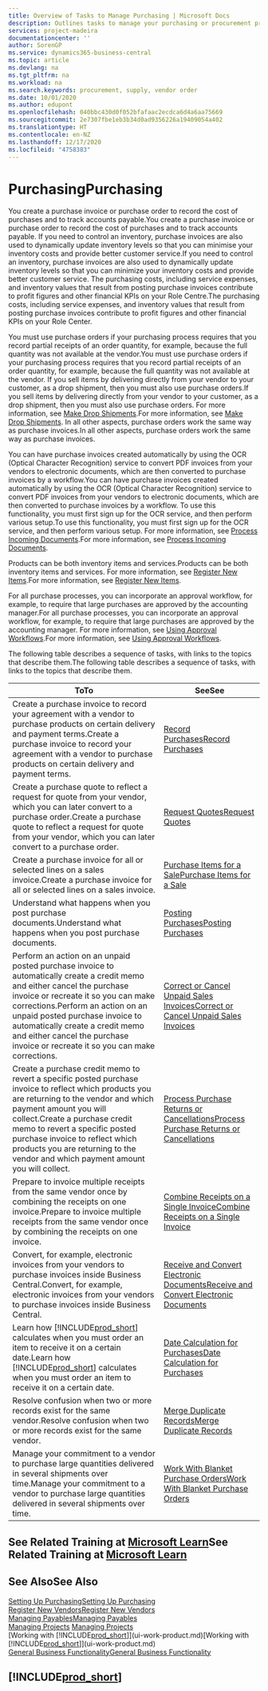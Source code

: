 ```yaml
---
title: Overview of Tasks to Manage Purchasing | Microsoft Docs
description: Outlines tasks to manage your purchasing or procurement processes, including how purchase invoices and purchase orders work.
services: project-madeira
documentationcenter: ''
author: SorenGP
ms.service: dynamics365-business-central
ms.topic: article
ms.devlang: na
ms.tgt_pltfrm: na
ms.workload: na
ms.search.keywords: procurement, supply, vendor order
ms.date: 10/01/2020
ms.author: edupont
ms.openlocfilehash: 040bbc430d0f052bfafaac2ecdca6d4a6aa75669
ms.sourcegitcommit: 2e7307fbe1eb3b34d0ad9356226a19409054a402
ms.translationtype: HT
ms.contentlocale: en-NZ
ms.lasthandoff: 12/17/2020
ms.locfileid: "4758383"
---
```

# <a name="purchasing"></a><span data-ttu-id="69667-103">Purchasing</span><span class="sxs-lookup"><span data-stu-id="69667-103">Purchasing</span></span>
<span data-ttu-id="69667-104">You create a purchase invoice or purchase order to record the cost of purchases and to track accounts payable.</span><span class="sxs-lookup"><span data-stu-id="69667-104">You create a purchase invoice or purchase order to record the cost of purchases and to track accounts payable.</span></span> <span data-ttu-id="69667-105">If you need to control an inventory, purchase invoices are also used to dynamically update inventory levels so that you can minimise your inventory costs and provide better customer service.</span><span class="sxs-lookup"><span data-stu-id="69667-105">If you need to control an inventory, purchase invoices are also used to dynamically update inventory levels so that you can minimize your inventory costs and provide better customer service.</span></span> <span data-ttu-id="69667-106">The purchasing costs, including service expenses, and inventory values that result from posting purchase invoices contribute to profit figures and other financial KPIs on your Role Centre.</span><span class="sxs-lookup"><span data-stu-id="69667-106">The purchasing costs, including service expenses, and inventory values that result from posting purchase invoices contribute to profit figures and other financial KPIs on your Role Center.</span></span>

<span data-ttu-id="69667-107">You must use purchase orders if your purchasing process requires that you record partial receipts of an order quantity, for example, because the full quantity was not available at the vendor.</span><span class="sxs-lookup"><span data-stu-id="69667-107">You must use purchase orders if your purchasing process requires that you record partial receipts of an order quantity, for example, because the full quantity was not available at the vendor.</span></span> <span data-ttu-id="69667-108">If you sell items by delivering directly from your vendor to your customer, as a drop shipment, then you must also use purchase orders.</span><span class="sxs-lookup"><span data-stu-id="69667-108">If you sell items by delivering directly from your vendor to your customer, as a drop shipment, then you must also use purchase orders.</span></span> <span data-ttu-id="69667-109">For more information, see [Make Drop Shipments](sales-how-drop-shipment.md).</span><span class="sxs-lookup"><span data-stu-id="69667-109">For more information, see [Make Drop Shipments](sales-how-drop-shipment.md).</span></span> <span data-ttu-id="69667-110">In all other aspects, purchase orders work the same way as purchase invoices.</span><span class="sxs-lookup"><span data-stu-id="69667-110">In all other aspects, purchase orders work the same way as purchase invoices.</span></span>

<span data-ttu-id="69667-111">You can have purchase invoices created automatically by using the OCR (Optical Character Recognition) service to convert PDF invoices from your vendors to electronic documents, which are then converted to purchase invoices by a workflow.</span><span class="sxs-lookup"><span data-stu-id="69667-111">You can have purchase invoices created automatically by using the OCR (Optical Character Recognition) service to convert PDF invoices from your vendors to electronic documents, which are then converted to purchase invoices by a workflow.</span></span> <span data-ttu-id="69667-112">To use this functionality, you must first sign up for the OCR service, and then perform various setup.</span><span class="sxs-lookup"><span data-stu-id="69667-112">To use this functionality, you must first sign up for the OCR service, and then perform various setup.</span></span> <span data-ttu-id="69667-113">For more information, see [Process Incoming Documents](across-process-income-documents.md).</span><span class="sxs-lookup"><span data-stu-id="69667-113">For more information, see [Process Incoming Documents](across-process-income-documents.md).</span></span>      

<span data-ttu-id="69667-114">Products can be both inventory items and services.</span><span class="sxs-lookup"><span data-stu-id="69667-114">Products can be both inventory items and services.</span></span> <span data-ttu-id="69667-115">For more information, see [Register New Items](inventory-how-register-new-items.md).</span><span class="sxs-lookup"><span data-stu-id="69667-115">For more information, see [Register New Items](inventory-how-register-new-items.md).</span></span>

<span data-ttu-id="69667-116">For all purchase processes, you can incorporate an approval workflow, for example, to require that large purchases are approved by the accounting manager.</span><span class="sxs-lookup"><span data-stu-id="69667-116">For all purchase processes, you can incorporate an approval workflow, for example, to require that large purchases are approved by the accounting manager.</span></span> <span data-ttu-id="69667-117">For more information, see [Using Approval Workflows](across-how-use-approval-workflows.md).</span><span class="sxs-lookup"><span data-stu-id="69667-117">For more information, see [Using Approval Workflows](across-how-use-approval-workflows.md).</span></span>

<span data-ttu-id="69667-118">The following table describes a sequence of tasks, with links to the topics that describe them.</span><span class="sxs-lookup"><span data-stu-id="69667-118">The following table describes a sequence of tasks, with links to the topics that describe them.</span></span>

| <span data-ttu-id="69667-119">To</span><span class="sxs-lookup"><span data-stu-id="69667-119">To</span></span> | <span data-ttu-id="69667-120">See</span><span class="sxs-lookup"><span data-stu-id="69667-120">See</span></span> |
| --- | --- |
| <span data-ttu-id="69667-121">Create a purchase invoice to record your agreement with a vendor to purchase products on certain delivery and payment terms.</span><span class="sxs-lookup"><span data-stu-id="69667-121">Create a purchase invoice to record your agreement with a vendor to purchase products on certain delivery and payment terms.</span></span> |[<span data-ttu-id="69667-122">Record Purchases</span><span class="sxs-lookup"><span data-stu-id="69667-122">Record Purchases</span></span>](purchasing-how-record-purchases.md) |
|<span data-ttu-id="69667-123">Create a purchase quote to reflect a request for quote from your vendor, which you can later convert to a purchase order.</span><span class="sxs-lookup"><span data-stu-id="69667-123">Create a purchase quote to reflect a request for quote from your vendor, which you can later convert to a purchase order.</span></span>|[<span data-ttu-id="69667-124">Request Quotes</span><span class="sxs-lookup"><span data-stu-id="69667-124">Request Quotes</span></span>](purchasing-how-request-quotes.md)|
| <span data-ttu-id="69667-125">Create a purchase invoice for all or selected lines on a sales invoice.</span><span class="sxs-lookup"><span data-stu-id="69667-125">Create a purchase invoice for all or selected lines on a sales invoice.</span></span> |[<span data-ttu-id="69667-126">Purchase Items for a Sale</span><span class="sxs-lookup"><span data-stu-id="69667-126">Purchase Items for a Sale</span></span>](purchasing-how-purchase-products-sale.md) |
|<span data-ttu-id="69667-127">Understand what happens when you post purchase documents.</span><span class="sxs-lookup"><span data-stu-id="69667-127">Understand what happens when you post purchase documents.</span></span>|[<span data-ttu-id="69667-128">Posting Purchases</span><span class="sxs-lookup"><span data-stu-id="69667-128">Posting Purchases</span></span>](ui-post-purchases.md)|
| <span data-ttu-id="69667-129">Perform an action on an unpaid posted purchase invoice to automatically create a credit memo and either cancel the purchase invoice or recreate it so you can make corrections.</span><span class="sxs-lookup"><span data-stu-id="69667-129">Perform an action on an unpaid posted purchase invoice to automatically create a credit memo and either cancel the purchase invoice or recreate it so you can make corrections.</span></span> |[<span data-ttu-id="69667-130">Correct or Cancel Unpaid Sales Invoices</span><span class="sxs-lookup"><span data-stu-id="69667-130">Correct or Cancel Unpaid Sales Invoices</span></span>](purchasing-how-correct-cancel-unpaid-purchase-invoices.md) |
| <span data-ttu-id="69667-131">Create a purchase credit memo to revert a specific posted purchase invoice to reflect which products you are returning to the vendor and which payment amount you will collect.</span><span class="sxs-lookup"><span data-stu-id="69667-131">Create a purchase credit memo to revert a specific posted purchase invoice to reflect which products you are returning to the vendor and which payment amount you will collect.</span></span> |[<span data-ttu-id="69667-132">Process Purchase Returns or Cancellations</span><span class="sxs-lookup"><span data-stu-id="69667-132">Process Purchase Returns or Cancellations</span></span>](purchasing-how-register-new-vendors.md) |
|<span data-ttu-id="69667-133">Prepare to invoice multiple receipts from the same vendor once by combining the receipts on one invoice.</span><span class="sxs-lookup"><span data-stu-id="69667-133">Prepare to invoice multiple receipts from the same vendor once by combining the receipts on one invoice.</span></span>|[<span data-ttu-id="69667-134">Combine Receipts on a Single Invoice</span><span class="sxs-lookup"><span data-stu-id="69667-134">Combine Receipts on a Single Invoice</span></span>](purchasing-how-to-combine-receipts.md)|
|<span data-ttu-id="69667-135">Convert, for example, electronic invoices from your vendors to purchase invoices inside Business Central.</span><span class="sxs-lookup"><span data-stu-id="69667-135">Convert, for example, electronic invoices from your vendors to purchase invoices inside Business Central.</span></span>|[<span data-ttu-id="69667-136">Receive and Convert Electronic Documents</span><span class="sxs-lookup"><span data-stu-id="69667-136">Receive and Convert Electronic Documents</span></span>](purchasing-how-to-receive-and-convert-electronic-documents.md)|
| <span data-ttu-id="69667-137">Learn how [!INCLUDE[prod_short](includes/prod_short.md)] calculates when you must order an item to receive it on a certain date.</span><span class="sxs-lookup"><span data-stu-id="69667-137">Learn how [!INCLUDE[prod_short](includes/prod_short.md)] calculates when you must order an item to receive it on a certain date.</span></span>|[<span data-ttu-id="69667-138">Date Calculation for Purchases</span><span class="sxs-lookup"><span data-stu-id="69667-138">Date Calculation for Purchases</span></span>](purchasing-date-calculation-for-purchases.md)|
|<span data-ttu-id="69667-139">Resolve confusion when two or more records exist for the same vendor.</span><span class="sxs-lookup"><span data-stu-id="69667-139">Resolve confusion when two or more records exist for the same vendor.</span></span>|[<span data-ttu-id="69667-140">Merge Duplicate Records</span><span class="sxs-lookup"><span data-stu-id="69667-140">Merge Duplicate Records</span></span>](sales-how-merge-duplicate-records.md)|
|<span data-ttu-id="69667-141">Manage your commitment to a vendor to purchase large quantities delivered in several shipments over time.</span><span class="sxs-lookup"><span data-stu-id="69667-141">Manage your commitment to a vendor to purchase large quantities delivered in several shipments over time.</span></span>|[<span data-ttu-id="69667-142">Work With Blanket Purchase Orders</span><span class="sxs-lookup"><span data-stu-id="69667-142">Work With Blanket Purchase Orders</span></span>](sales-how-to-create-blanket-sales-orders.md)|

## <a name="see-related-training-at-microsoft-learn"></a><span data-ttu-id="69667-143">See Related Training at [Microsoft Learn](/learn/paths/purchase-items-services-dynamics-365-business-central/)</span><span class="sxs-lookup"><span data-stu-id="69667-143">See Related Training at [Microsoft Learn](/learn/paths/purchase-items-services-dynamics-365-business-central/)</span></span>

## <a name="see-also"></a><span data-ttu-id="69667-144">See Also</span><span class="sxs-lookup"><span data-stu-id="69667-144">See Also</span></span>
[<span data-ttu-id="69667-145">Setting Up Purchasing</span><span class="sxs-lookup"><span data-stu-id="69667-145">Setting Up Purchasing</span></span>](purchasing-setup-purchasing.md)  
[<span data-ttu-id="69667-146">Register New Vendors</span><span class="sxs-lookup"><span data-stu-id="69667-146">Register New Vendors</span></span>](purchasing-how-register-new-vendors.md)  
[<span data-ttu-id="69667-147">Managing Payables</span><span class="sxs-lookup"><span data-stu-id="69667-147">Managing Payables</span></span>](payables-manage-payables.md)  
<span data-ttu-id="69667-148">[Managing Projects](projects-manage-projects.md)  </span><span class="sxs-lookup"><span data-stu-id="69667-148">[Managing Projects](projects-manage-projects.md)  </span></span>  
<span data-ttu-id="69667-149">[Working with [!INCLUDE[prod_short](includes/prod_short.md)]](ui-work-product.md)</span><span class="sxs-lookup"><span data-stu-id="69667-149">[Working with [!INCLUDE[prod_short](includes/prod_short.md)]](ui-work-product.md)</span></span>  
[<span data-ttu-id="69667-150">General Business Functionality</span><span class="sxs-lookup"><span data-stu-id="69667-150">General Business Functionality</span></span>](ui-across-business-areas.md)

## [!INCLUDE[prod_short](includes/free_trial_md.md)]  
